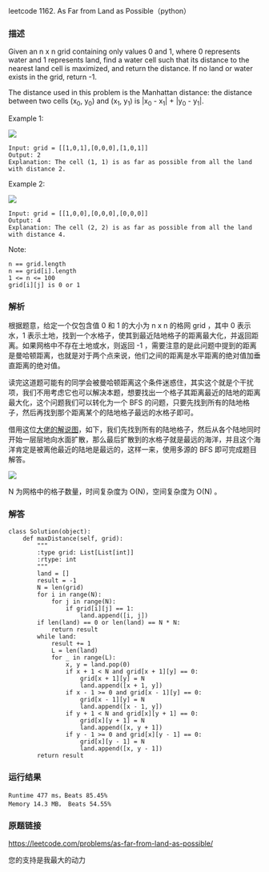 leetcode  1162. As Far from Land as Possible（python）




### 描述


Given an n x n grid containing only values 0 and 1, where 0 represents water and 1 represents land, find a water cell such that its distance to the nearest land cell is maximized, and return the distance. If no land or water exists in the grid, return -1.

The distance used in this problem is the Manhattan distance: the distance between two cells (x<sub>0</sub>, y<sub>0</sub>) and (x<sub>1</sub>, y<sub>1</sub>) is |x<sub>0</sub> - x<sub>1</sub>| + |y<sub>0</sub> - y<sub>1</sub>|.




Example 1:

![](https://assets.leetcode.com/uploads/2019/05/03/1336_ex1.JPG)

	Input: grid = [[1,0,1],[0,0,0],[1,0,1]]
	Output: 2
	Explanation: The cell (1, 1) is as far as possible from all the land with distance 2.

	
Example 2:


![](https://assets.leetcode.com/uploads/2019/05/03/1336_ex2.JPG)

	Input: grid = [[1,0,0],[0,0,0],[0,0,0]]
	Output: 4
	Explanation: The cell (2, 2) is as far as possible from all the land with distance 4.




Note:

	n == grid.length
	n == grid[i].length
	1 <= n <= 100
	grid[i][j] is 0 or 1


### 解析

根据题意，给定一个仅包含值 0 和 1 的大小为 n x n 的格网 grid ，其中 0 表示水，1 表示土地，找到一个水格子，使其到最近陆地格子的距离最大化，并返回距离。如果网格中不存在土地或水，则返回 -1 ，需要注意的是此问题中提到的距离是曼哈顿距离，也就是对于两个点来说，他们之间的距离是水平距离的绝对值加垂直距离的绝对值。

读完这道题可能有的同学会被曼哈顿距离这个条件迷惑住，其实这个就是个干扰项，我们不用考虑它也可以解决本题，想要找出一个格子其距离最近的陆地的距离最大化，这个问题我们可以转化为一个 BFS 的问题，只要先找到所有的陆地格子，然后再找到那个距离某个的陆地格子最远的水格子即可。

借用这位[大佬的解说图](https://leetcode.cn/problems/as-far-from-land-as-possible/solution/jian-dan-java-miao-dong-tu-de-bfs-by-sweetiee/)，如下，我们先找到所有的陆地格子，然后从各个陆地同时开始一层层地向水面扩散，那么最后扩散到的水格子就是最远的海洋，并且这个海洋肯定是被离他最近的陆地是最远的，这样一来，使用多源的 BFS 即可完成题目解答。

![](https://pic.leetcode-cn.com/367df5172fd16d2637e591f6586d146772758438c66660c86719ffb2d36eb14d-image.png)


N 为网格中的格子数量，时间复杂度为 O(N)，空间复杂度为 O(N) 。

### 解答

	class Solution(object):
	    def maxDistance(self, grid):
	        """
	        :type grid: List[List[int]]
	        :rtype: int
	        """
	        land = []
	        result = -1
	        N = len(grid)
	        for i in range(N):
	            for j in range(N):
	                if grid[i][j] == 1:
	                    land.append([i, j])
	        if len(land) == 0 or len(land) == N * N:
	            return result
	        while land:
	            result += 1
	            L = len(land)
	            for _ in range(L):
	                x, y = land.pop(0)
	                if x + 1 < N and grid[x + 1][y] == 0:
	                    grid[x + 1][y] = N
	                    land.append([x + 1, y])
	                if x - 1 >= 0 and grid[x - 1][y] == 0:
	                    grid[x - 1][y] = N
	                    land.append([x - 1, y])
	                if y + 1 < N and grid[x][y + 1] == 0:
	                    grid[x][y + 1] = N
	                    land.append([x, y + 1])
	                if y - 1 >= 0 and grid[x][y - 1] == 0:
	                    grid[x][y - 1] = N
	                    land.append([x, y - 1])
	        return result

### 运行结果

	Runtime 477 ms，Beats 85.45%
	Memory 14.3 MB， Beats 54.55%

### 原题链接

https://leetcode.com/problems/as-far-from-land-as-possible/


您的支持是我最大的动力
